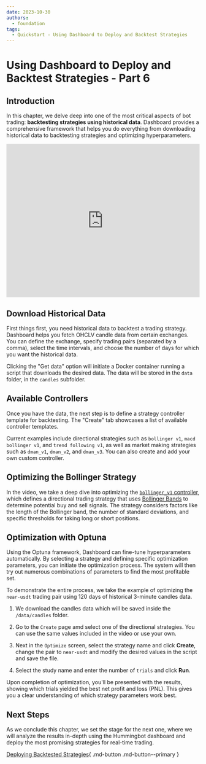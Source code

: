 ```yaml
---
date: 2023-10-30
authors:
  - foundation
tags:
  - Quickstart - Using Dashboard to Deploy and Backtest Strategies
---
```


# Using Dashboard to Deploy and Backtest Strategies - Part 6

## Introduction

In this chapter, we delve deep into one of the most critical aspects of bot trading: **backtesting strategies using historical data**. Dashboard provides a comprehensive framework that helps you do everything from downloading historical data to backtesting strategies and optimizing hyperparameters.

<iframe style="width:100%; min-height:400px;" src="https://www.youtube.com/embed/bAi2ok7_boo?si=R52owIrglHWlSuS5" frameborder="0" allow="accelerometer; autoplay; encrypted-media; gyroscope; picture-in-picture" allowfullscreen></iframe>


## Download Historical Data

First things first, you need historical data to backtest a trading strategy. Dashboard helps you fetch OHCLV candle data from certain exchanges. You can define the exchange, specify trading pairs (separated by a comma), select the time intervals, and choose the number of days for which you want the historical data. 

Clicking the "Get data" option will initiate a Docker container running a script that downloads the desired data. The data will be stored in the `data` folder, in the `candles` subfolder.

## Available Controllers

Once you have the data, the next step is to define a strategy controller template for backtesting. The "Create" tab showcases a list of available controller templates.

Current examples include directional strategies such as `bollinger v1`, `macd bollinger v1`, and `trend following v1`, as well as market making strategies such as `dman_v1`, `dman_v2`, and `dman_v3`. You can also create and add your own custom controller.

## Optimizing the Bollinger Strategy

In the video, we take a deep dive into optimizing the [`bollinger_v1` controller](https://github.com/hummingbot/dashboard/blob/main/quants_lab/controllers/bollinger_v1.py), which defines a directional trading strategy that uses [Bollinger Bands](https://en.wikipedia.org/wiki/Bollinger_Bands) to determine potential buy and sell signals. The strategy considers factors like the length of the Bollinger band, the number of standard deviations, and specific thresholds for taking long or short positions. 

## Optimization with Optuna

Using the Optuna framework, Dashboard can fine-tune hyperparameters automatically. By selecting a strategy and defining specific optimization parameters, you can initiate the optimization process. The system will then try out numerous combinations of parameters to find the most profitable set.

To demonstrate the entire process, we take the example of optimizing the `near-usdt` trading pair using 120 days of historical 3-minute candles data.

1. We download the candles data which will be saved inside the `/data/candles` folder. 

2. Go to the `Create` page amd select one of the directional strategies. You can use the same values included in the video or use your own.

3. Next in the `Optimize` screen, select the strategy name and click **Create**, change the pair to `near-usdt` and modify the desired values in the script and save the file.
 
4. Select the study name and enter the number of `trials` and click **Run**. 

Upon completion of optimization, you'll be presented with the results, showing which trials yielded the best net profit and loss (PNL). This gives you a clear understanding of which strategy parameters work best.

## Next Steps

As we conclude this chapter, we set the stage for the next one, where we will analyze the results in-depth using the Hummingbot dashboard and deploy the most promising strategies for real-time trading.

[Deploying Backtested Strategies](7-deploying-strategies.md){ .md-button .md-button--primary }
